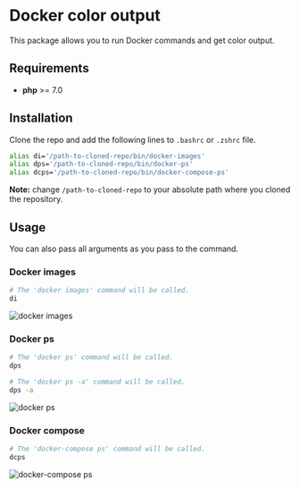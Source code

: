 # Docker color output

This package allows you to run Docker commands and get color output.

## Requirements

- **php** >= 7.0

## Installation

Clone the repo and add the following lines to `.bashrc` or `.zshrc` file.

```bash
alias di='/path-to-cloned-repo/bin/docker-images'
alias dps='/path-to-cloned-repo/bin/docker-ps'
alias dcps='/path-to-cloned-repo/bin/docker-compose-ps'
```

**Note:** change `/path-to-cloned-repo` to your absolute path where you cloned the repository.

## Usage

You can also pass all arguments as you pass to the command.

### Docker images

```bash
# The 'docker images' command will be called.
di
```

![docker images](https://user-images.githubusercontent.com/5787193/54311065-e5192080-45e4-11e9-8973-25ae5b12bea6.png)

### Docker ps

```bash
# The 'docker ps' command will be called.
dps
```

```bash
# The 'docker ps -a' command will be called.
dps -a
```

![docker ps](https://user-images.githubusercontent.com/5787193/54311067-e5192080-45e4-11e9-8fbb-6d30662656d4.png)

### Docker compose

```bash
# The 'docker-compose ps' command will be called.
dcps
```

![docker-compose ps](https://user-images.githubusercontent.com/5787193/54311063-e4808a00-45e4-11e9-8554-9704207a0db0.png)
